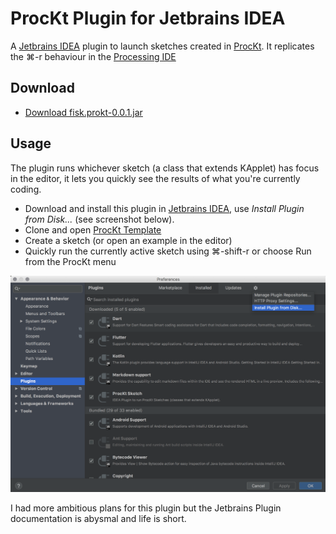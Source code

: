 # ProcKt Plugin for Jetbrains IDEA

A [Jetbrains IDEA](https://www.jetbrains.com/idea) plugin to launch sketches created in [ProcKt](https://github.com/fiskurgit/ProcKtTemplate). It replicates the ⌘-r behaviour in the [Processing IDE](https://processing.org)

## Download

* [Download fisk.prokt-0.0.1.jar](/build/libs/fisk.prockt-0.0.1.jar)

## Usage

The plugin runs whichever sketch (a class that extends KApplet) has focus in the editor, it lets you quickly see the results of what you're currently coding.

* Download and install this plugin in [Jetbrains IDEA](https://www.jetbrains.com/idea), use _Install Plugin from Disk..._ (see screenshot below).
* Clone and open [ProcKt Template](https://github.com/fiskurgit/ProcKtTemplate)
* Create a sketch (or open an example in the editor)
* Quickly run the currently active sketch using ⌘-shift-r or choose Run from the ProcKt menu

![Jetbrains Plugin Panel](images/plugins_screenshot.png)

I had more ambitious plans for this plugin but the Jetbrains Plugin documentation is abysmal and life is short.